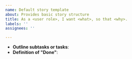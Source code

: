 ```yaml
---
name: Default story template
about: Provides basic story structure
title: As a <user role>, I want <what>, so that <why>.
labels: ''
assignees: ''

---
```


- **Outline subtasks or tasks**:
- **Definition of "Done"**:
